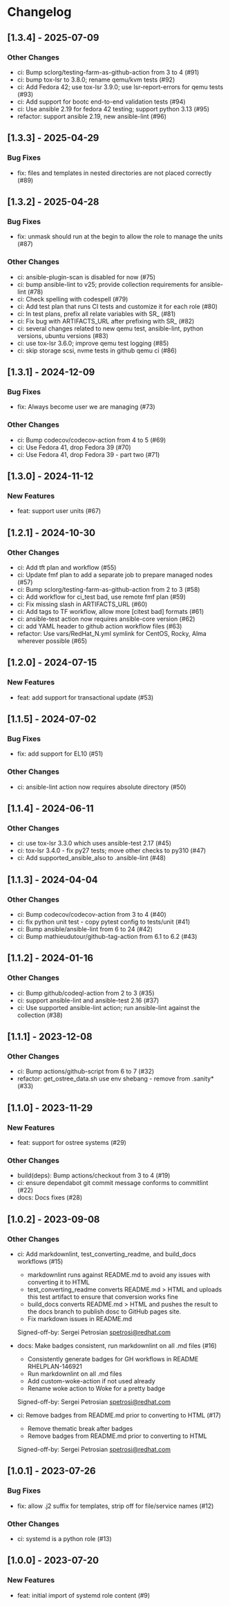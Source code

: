 Changelog
=========

[1.3.4] - 2025-07-09
--------------------

### Other Changes

- ci: Bump sclorg/testing-farm-as-github-action from 3 to 4 (#91)
- ci: bump tox-lsr to 3.8.0; rename qemu/kvm tests (#92)
- ci: Add Fedora 42; use tox-lsr 3.9.0; use lsr-report-errors for qemu tests (#93)
- ci: Add support for bootc end-to-end validation tests (#94)
- ci: Use ansible 2.19 for fedora 42 testing; support python 3.13 (#95)
- refactor: support ansible 2.19, new ansible-lint (#96)

[1.3.3] - 2025-04-29
--------------------

### Bug Fixes

- fix: files and templates in nested directories are not placed correctly (#89)

[1.3.2] - 2025-04-28
--------------------

### Bug Fixes

- fix: unmask should run at the begin to allow the role to manage the units (#87)

### Other Changes

- ci: ansible-plugin-scan is disabled for now (#75)
- ci: bump ansible-lint to v25; provide collection requirements for ansible-lint (#78)
- ci: Check spelling with codespell (#79)
- ci: Add test plan that runs CI tests and customize it for each role (#80)
- ci: In test plans, prefix all relate variables with SR_ (#81)
- ci: Fix bug with ARTIFACTS_URL after prefixing with SR_ (#82)
- ci: several changes related to new qemu test, ansible-lint, python versions, ubuntu versions (#83)
- ci: use tox-lsr 3.6.0; improve qemu test logging (#85)
- ci: skip storage scsi, nvme tests in github qemu ci (#86)

[1.3.1] - 2024-12-09
--------------------

### Bug Fixes

- fix: Always become user we are managing (#73)

### Other Changes

- ci: Bump codecov/codecov-action from 4 to 5 (#69)
- ci: Use Fedora 41, drop Fedora 39 (#70)
- ci: Use Fedora 41, drop Fedora 39 - part two (#71)

[1.3.0] - 2024-11-12
--------------------

### New Features

- feat: support user units (#67)

[1.2.1] - 2024-10-30
--------------------

### Other Changes

- ci: Add tft plan and workflow (#55)
- ci: Update fmf plan to add a separate job to prepare managed nodes (#57)
- ci: Bump sclorg/testing-farm-as-github-action from 2 to 3 (#58)
- ci: Add workflow for ci_test bad, use remote fmf plan (#59)
- ci: Fix missing slash in ARTIFACTS_URL (#60)
- ci: Add tags to TF workflow, allow more [citest bad] formats (#61)
- ci: ansible-test action now requires ansible-core version (#62)
- ci: add YAML header to github action workflow files (#63)
- refactor: Use vars/RedHat_N.yml symlink for CentOS, Rocky, Alma wherever possible (#65)

[1.2.0] - 2024-07-15
--------------------

### New Features

- feat: add support for transactional update (#53)

[1.1.5] - 2024-07-02
--------------------

### Bug Fixes

- fix: add support for EL10 (#51)

### Other Changes

- ci: ansible-lint action now requires absolute directory (#50)

[1.1.4] - 2024-06-11
--------------------

### Other Changes

- ci: use tox-lsr 3.3.0 which uses ansible-test 2.17 (#45)
- ci: tox-lsr 3.4.0 - fix py27 tests; move other checks to py310 (#47)
- ci: Add supported_ansible_also to .ansible-lint (#48)

[1.1.3] - 2024-04-04
--------------------

### Other Changes

- ci: Bump codecov/codecov-action from 3 to 4 (#40)
- ci: fix python unit test - copy pytest config to tests/unit (#41)
- ci: Bump ansible/ansible-lint from 6 to 24 (#42)
- ci: Bump mathieudutour/github-tag-action from 6.1 to 6.2 (#43)

[1.1.2] - 2024-01-16
--------------------

### Other Changes

- ci: Bump github/codeql-action from 2 to 3 (#35)
- ci: support ansible-lint and ansible-test 2.16 (#37)
- ci: Use supported ansible-lint action; run ansible-lint against the collection (#38)

[1.1.1] - 2023-12-08
--------------------

### Other Changes

- ci: Bump actions/github-script from 6 to 7 (#32)
- refactor: get_ostree_data.sh use env shebang - remove from .sanity* (#33)

[1.1.0] - 2023-11-29
--------------------

### New Features

- feat: support for ostree systems (#29)

### Other Changes

- build(deps): Bump actions/checkout from 3 to 4 (#19)
- ci: ensure dependabot git commit message conforms to commitlint (#22)
- docs: Docs fixes (#28)

[1.0.2] - 2023-09-08
--------------------

### Other Changes

- ci: Add markdownlint, test_converting_readme, and build_docs workflows (#15)

  - markdownlint runs against README.md to avoid any issues with
    converting it to HTML
  - test_converting_readme converts README.md > HTML and uploads this test
    artifact to ensure that conversion works fine
  - build_docs converts README.md > HTML and pushes the result to the
    docs branch to publish dosc to GitHub pages site.
  - Fix markdown issues in README.md
  
  Signed-off-by: Sergei Petrosian <spetrosi@redhat.com>

- docs: Make badges consistent, run markdownlint on all .md files (#16)

  - Consistently generate badges for GH workflows in README RHELPLAN-146921
  - Run markdownlint on all .md files
  - Add custom-woke-action if not used already
  - Rename woke action to Woke for a pretty badge
  
  Signed-off-by: Sergei Petrosian <spetrosi@redhat.com>

- ci: Remove badges from README.md prior to converting to HTML (#17)

  - Remove thematic break after badges
  - Remove badges from README.md prior to converting to HTML
  
  Signed-off-by: Sergei Petrosian <spetrosi@redhat.com>

[1.0.1] - 2023-07-26
--------------------

### Bug Fixes

- fix: allow .j2 suffix for templates, strip off for file/service names (#12)

### Other Changes

- ci: systemd is a python role (#13)

[1.0.0] - 2023-07-20
--------------------

### New Features

- feat: initial import of systemd role content (#9)
